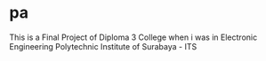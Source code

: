 # pa

This is a Final Project of Diploma 3 College when i was in Electronic Engineering Polytechnic Institute of Surabaya - ITS
